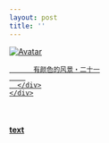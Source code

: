 ```yaml
---
layout: post
title: ''
---
```


<p class="imglist">

<div class="image-container">
  <a href="https://pic.imgdb.cn/item/5ee88b9f2cb53f50feaf2059.jpg"  data-fancybox="images">
    <img src="https://pic.imgdb.cn/item/5ee88c0b2cb53f50feaf7529.jpg" alt="Avatar" class="image" />
    <div class="overlay">
      <div class="text">
        
          有颜色的风景・二十一
        
      </div>
    </div>
  </a>
</div>






<a href="https://pic.imgdb.cn/item/5ee88b9f2cb53f50feaf205c.jpg" data-fancybox="images"><img src="" /></a>
<a href="https://pic.imgdb.cn/item/5ee88b9f2cb53f50feaf205f.jpg" data-fancybox="images"><img src="" /></a>
<a href="https://pic.imgdb.cn/item/5ee88b9f2cb53f50feaf2065.jpg" data-fancybox="images"><img src="" /></a>
<a href="https://pic.imgdb.cn/item/5ee88b9f2cb53f50feaf206b.jpg" data-fancybox="images"><img src="" /></a>
<a href="https://pic.imgdb.cn/item/5ee88b9f2cb53f50feaf2070.jpg" data-fancybox="images"><img src="" /></a>
<a href="https://pic.imgdb.cn/item/5ee88b9f2cb53f50feaf2073.jpg" data-fancybox="images"><img src="" /></a>
<a href="https://pic.imgdb.cn/item/5ee88b9f2cb53f50feaf207a.jpg" data-fancybox="images"><img src="" /></a>
<a href="https://pic.imgdb.cn/item/5ee88b9f2cb53f50feaf207d.jpg" data-fancybox="images"><img src="" /></a>
<a href="https://pic.imgdb.cn/item/5ee88b9f2cb53f50feaf207f.jpg" data-fancybox="images"><img src="" /></a>
<a href="https://pic.imgdb.cn/item/5ee88b9f2cb53f50feaf2081.jpg" data-fancybox="images"><img src="" /></a>
<a href="https://pic.imgdb.cn/item/5ee88b9f2cb53f50feaf208b.jpg" data-fancybox="images"><img src="" /></a>
<a href="https://pic.imgdb.cn/item/5ee88b9f2cb53f50feaf208e.jpg" data-fancybox="images"><img src="" /></a>
<a href="https://pic.imgdb.cn/item/5ee88b9f2cb53f50feaf2092.jpg" data-fancybox="images"><img src="" /></a>
<a href="https://pic.imgdb.cn/item/5ee88b9f2cb53f50feaf2094.jpg" data-fancybox="images"><img src="" /></a>
<a href="https://pic.imgdb.cn/item/5ee88b9f2cb53f50feaf2098.jpg" data-fancybox="images"><img src="" /></a>
<a href="https://pic.imgdb.cn/item/5ee88b9f2cb53f50feaf209a.jpg" data-fancybox="images"><img src="" /></a>
<a href="https://pic.imgdb.cn/item/5ee88b9f2cb53f50feaf209f.jpg" data-fancybox="images"><img src="" /></a>
<a href="https://pic.imgdb.cn/item/5ee88b9f2cb53f50feaf20a3.jpg" data-fancybox="images"><img src="" /></a>
<a href="https://pic.imgdb.cn/item/5ee88b9f2cb53f50feaf20aa.jpg" data-fancybox="images"><img src="" /></a>
<a href="https://pic.imgdb.cn/item/5ee88b9f2cb53f50feaf20ad.jpg" data-fancybox="images"><img src="" /></a>
<a href="https://pic.imgdb.cn/item/5ee88b9f2cb53f50feaf20b4.jpg" data-fancybox="images"><img src="" /></a>
<a href="https://pic.imgdb.cn/item/5ee88b9f2cb53f50feaf20b6.jpg" data-fancybox="images"><img src="" /></a>
<a href="https://pic.imgdb.cn/item/5ee88b9f2cb53f50feaf20b8.jpg" data-fancybox="images"><img src="" /></a>
<a href="https://pic.imgdb.cn/item/5ee88b9f2cb53f50feaf20bb.jpg" data-fancybox="images"><img src="" /></a>
<a href="https://pic.imgdb.cn/item/5ee88b9f2cb53f50feaf20be.jpg" data-fancybox="images"><img src="" /></a>
<a href="https://pic.imgdb.cn/item/5ee88b9f2cb53f50feaf20c1.jpg" data-fancybox="images"><img src="" /></a>
<a href="https://pic.imgdb.cn/item/5ee88b9f2cb53f50feaf20c6.jpg" data-fancybox="images"><img src="" /></a>
<a href="https://pic.imgdb.cn/item/5ee88b9f2cb53f50feaf20cb.jpg" data-fancybox="images"><img src="" /></a>
<a href="https://pic.imgdb.cn/item/5ee88b9f2cb53f50feaf20cf.jpg" data-fancybox="images"><img src="" /></a>
<a href="https://pic.imgdb.cn/item/5ee88bd62cb53f50feaf4cdf.jpg" data-fancybox="images"><img src="" /></a>
<a href="https://pic.imgdb.cn/item/5ee88bd62cb53f50feaf4ce3.jpg" data-fancybox="images"><img src="" /></a>
<a href="https://pic.imgdb.cn/item/5ee88bd62cb53f50feaf4ce7.jpg" data-fancybox="images"><img src="" /></a>
<a href="https://pic.imgdb.cn/item/5ee88bd62cb53f50feaf4ce9.jpg" data-fancybox="images"><img src="" /></a>
<a href="https://pic.imgdb.cn/item/5ee88bd62cb53f50feaf4cee.jpg" data-fancybox="images"><img src="" /></a>
<a href="https://pic.imgdb.cn/item/5ee88bd62cb53f50feaf4cf2.jpg" data-fancybox="images"><img src="" /></a>
<a href="https://pic.imgdb.cn/item/5ee88bd62cb53f50feaf4cf4.jpg" data-fancybox="images"><img src="" /></a>
<a href="https://pic.imgdb.cn/item/5ee88bd62cb53f50feaf4cf7.jpg" data-fancybox="images"><img src="" /></a>
<a href="https://pic.imgdb.cn/item/5ee88bd62cb53f50feaf4cfa.jpg" data-fancybox="images"><img src="" /></a>
<a href="https://pic.imgdb.cn/item/5ee88bd62cb53f50feaf4cfe.jpg" data-fancybox="images"><img src="" /></a>
<a href="https://pic.imgdb.cn/item/5ee88bd62cb53f50feaf4d00.jpg" data-fancybox="images"><img src="" /></a>
<a href="https://pic.imgdb.cn/item/5ee88bd62cb53f50feaf4d02.jpg" data-fancybox="images"><img src="" /></a>
<a href="https://pic.imgdb.cn/item/5ee88bd62cb53f50feaf4d05.jpg" data-fancybox="images"><img src="" /></a>
<a href="https://pic.imgdb.cn/item/5ee88bd62cb53f50feaf4d0b.jpg" data-fancybox="images"><img src="" /></a>
<a href="https://pic.imgdb.cn/item/5ee88bd62cb53f50feaf4d3a.jpg" data-fancybox="images"><img src="" /></a>
<a href="https://pic.imgdb.cn/item/5ee88bd62cb53f50feaf4d0e.jpg" data-fancybox="images"><img src="" /></a>
<a href="https://pic.imgdb.cn/item/5ee88bd62cb53f50feaf4d11.jpg" data-fancybox="images"><img src="" /></a>
<a href="https://pic.imgdb.cn/item/5ee88bd62cb53f50feaf4d13.jpg" data-fancybox="images"><img src="" /></a>
<a href="https://pic.imgdb.cn/item/5ee88bd62cb53f50feaf4d16.jpg" data-fancybox="images"><img src="" /></a>
<a href="https://pic.imgdb.cn/item/5ee88bd62cb53f50feaf4d1a.jpg" data-fancybox="images"><img src="" /></a>
<a href="https://pic.imgdb.cn/item/5ee88bd62cb53f50feaf4d1f.jpg" data-fancybox="images"><img src="" /></a>
<a href="https://pic.imgdb.cn/item/5ee88bd62cb53f50feaf4d23.jpg" data-fancybox="images"><img src="" /></a>
<a href="https://pic.imgdb.cn/item/5ee88bd62cb53f50feaf4d26.jpg" data-fancybox="images"><img src="" /></a>
<a href="https://pic.imgdb.cn/item/5ee88bd62cb53f50feaf4d2c.jpg" data-fancybox="images"><img src="" /></a>
<a href="https://pic.imgdb.cn/item/5ee88bd62cb53f50feaf4d2e.jpg" data-fancybox="images"><img src="" /></a>
<a href="https://pic.imgdb.cn/item/5ee88bd62cb53f50feaf4d34.jpg" data-fancybox="images"><img src="" /></a>
<a href="https://pic.imgdb.cn/item/5ee88bd62cb53f50feaf4d36.jpg" data-fancybox="images"><img src="" /></a>
<a href="https://pic.imgdb.cn/item/5ee88bd62cb53f50feaf4d3c.jpg" data-fancybox="images"><img src="" /></a>
<a href="https://pic.imgdb.cn/item/5ee88bd62cb53f50feaf4d3e.jpg" data-fancybox="images"><img src="" /></a>
<a href="https://pic.imgdb.cn/item/5ee88bd62cb53f50feaf4d42.jpg" data-fancybox="images"><img src="" /></a>
<a href="https://pic.imgdb.cn/item/5ee88c0b2cb53f50feaf74f2.jpg" data-fancybox="images"><img src="" /></a>
<a href="https://pic.imgdb.cn/item/5ee88c0b2cb53f50feaf74f4.jpg" data-fancybox="images"><img src="" /></a>
<a href="https://pic.imgdb.cn/item/5ee88c0b2cb53f50feaf74f7.jpg" data-fancybox="images"><img src="" /></a>
<a href="https://pic.imgdb.cn/item/5ee88c0b2cb53f50feaf74fa.jpg" data-fancybox="images"><img src="" /></a>
<a href="https://pic.imgdb.cn/item/5ee88c0b2cb53f50feaf7501.jpg" data-fancybox="images"><img src="" /></a>
<a href="https://pic.imgdb.cn/item/5ee88c0b2cb53f50feaf7504.jpg" data-fancybox="images"><img src="" /></a>
<a href="https://pic.imgdb.cn/item/5ee88c0b2cb53f50feaf7509.jpg" data-fancybox="images"><img src="" /></a>
<a href="https://pic.imgdb.cn/item/5ee88c0b2cb53f50feaf750c.jpg" data-fancybox="images"><img src="" /></a>
<a href="https://pic.imgdb.cn/item/5ee88c0b2cb53f50feaf7510.jpg" data-fancybox="images"><img src="" /></a>
<a href="https://pic.imgdb.cn/item/5ee88c0b2cb53f50feaf7513.jpg" data-fancybox="images"><img src="" /></a>
<a href="https://pic.imgdb.cn/item/5ee88c0b2cb53f50feaf7516.jpg" data-fancybox="images"><img src="" /></a>
<a href="https://pic.imgdb.cn/item/5ee88c0b2cb53f50feaf751a.jpg" data-fancybox="images"><img src="" /></a>
<a href="https://pic.imgdb.cn/item/5ee88c0b2cb53f50feaf751d.jpg" data-fancybox="images"><img src="" /></a>
<a href="https://pic.imgdb.cn/item/5ee88c0b2cb53f50feaf751f.jpg" data-fancybox="images"><img src="" /></a>
<a href="https://pic.imgdb.cn/item/5ee88c0b2cb53f50feaf7523.jpg" data-fancybox="images"><img src="" /></a>
<a href="https://pic.imgdb.cn/item/5ee88c0b2cb53f50feaf7526.jpg" data-fancybox="images"><img src="" /></a>
<a href="https://pic.imgdb.cn/item/5ee88c0b2cb53f50feaf7529.jpg" data-fancybox="images"><img src="" /></a>
<a href="https://pic.imgdb.cn/item/5ee88c0b2cb53f50feaf752c.jpg" data-fancybox="images"><img src="" /></a>
<a href="https://pic.imgdb.cn/item/5ee88c0b2cb53f50feaf7530.jpg" data-fancybox="images"><img src="" /></a>
<a href="https://pic.imgdb.cn/item/5ee88c0b2cb53f50feaf7535.jpg" data-fancybox="images"><img src="" /></a>
<a href="https://pic.imgdb.cn/item/5ee88c0b2cb53f50feaf7538.jpg" data-fancybox="images"><img src="" /></a>
<a href="https://pic.imgdb.cn/item/5ee88c0b2cb53f50feaf753c.jpg" data-fancybox="images"><img src="" /></a>
<a href="https://pic.imgdb.cn/item/5ee88c0b2cb53f50feaf7540.jpg" data-fancybox="images"><img src="" /></a>
<a href="https://pic.imgdb.cn/item/5ee88c0b2cb53f50feaf7543.jpg" data-fancybox="images"><img src="" /></a>
<a href="https://pic.imgdb.cn/item/5ee88c0b2cb53f50feaf7545.jpg" data-fancybox="images"><img src="" /></a>
<a href="https://pic.imgdb.cn/item/5ee88c0b2cb53f50feaf7547.jpg" data-fancybox="images"><img src="" /></a>
<a href="https://pic.imgdb.cn/item/5ee88c0b2cb53f50feaf754d.jpg" data-fancybox="images"><img src="" /></a>
<a href="https://pic.imgdb.cn/item/5ee88c0b2cb53f50feaf754f.jpg" data-fancybox="images"><img src="" /></a>
<a href="https://pic.imgdb.cn/item/5ee88c0b2cb53f50feaf7555.jpg" data-fancybox="images"><img src="" /></a>
<a href="https://pic.imgdb.cn/item/5ee88c0b2cb53f50feaf755a.jpg" data-fancybox="images"><img src="" /></a>
<a href="https://pic.imgdb.cn/item/5ee88c362cb53f50feafa4aa.jpg" data-fancybox="images"><img src="" /></a>
<a href="https://pic.imgdb.cn/item/5ee88c362cb53f50feafa4ad.jpg" data-fancybox="images"><img src="" /></a>
<a href="https://pic.imgdb.cn/item/5ee88c362cb53f50feafa4b5.jpg" data-fancybox="images"><img src="" /></a>
<a href="https://pic.imgdb.cn/item/5ee88c362cb53f50feafa4b9.jpg" data-fancybox="images"><img src="" /></a>
<a href="https://pic.imgdb.cn/item/5ee88c362cb53f50feafa4bc.jpg" data-fancybox="images"><img src="" /></a>
<a href="https://pic.imgdb.cn/item/5ee88c362cb53f50feafa4c8.jpg" data-fancybox="images"><img src="" /></a>
<a href="https://pic.imgdb.cn/item/5ee88c362cb53f50feafa4cd.jpg" data-fancybox="images"><img src="" /></a>
<a href="https://pic.imgdb.cn/item/5ee88c362cb53f50feafa4d6.jpg" data-fancybox="images"><img src="" /></a>
<a href="https://pic.imgdb.cn/item/5ee88c362cb53f50feafa4db.jpg" data-fancybox="images"><img src="" /></a>
<a href="https://pic.imgdb.cn/item/5ee88c362cb53f50feafa4dd.jpg" data-fancybox="images"><img src="" /></a>
<a href="https://pic.imgdb.cn/item/5ee88c362cb53f50feafa4e1.jpg" data-fancybox="images"><img src="" /></a>
<a href="https://pic.imgdb.cn/item/5ee88c362cb53f50feafa4e9.jpg" data-fancybox="images"><img src="" /></a>
<a href="https://pic.imgdb.cn/item/5ee88c362cb53f50feafa4ec.jpg" data-fancybox="images"><img src="" /></a>
<a href="https://pic.imgdb.cn/item/5ee88c362cb53f50feafa4f2.jpg" data-fancybox="images"><img src="" /></a>
<a href="https://pic.imgdb.cn/item/5ee88c362cb53f50feafa4f6.jpg" data-fancybox="images"><img src="" /></a>
<a href="https://pic.imgdb.cn/item/5ee88c362cb53f50feafa4f9.jpg" data-fancybox="images"><img src="" /></a>
<a href="https://pic.imgdb.cn/item/5ee88c362cb53f50feafa4fb.jpg" data-fancybox="images"><img src="" /></a>
<a href="https://pic.imgdb.cn/item/5ee88c362cb53f50feafa4fd.jpg" data-fancybox="images"><img src="" /></a>
<a href="https://pic.imgdb.cn/item/5ee88c362cb53f50feafa507.jpg" data-fancybox="images"><img src="" /></a>
<a href="https://pic.imgdb.cn/item/5ee88c362cb53f50feafa50d.jpg" data-fancybox="images"><img src="" /></a>
<a href="https://pic.imgdb.cn/item/5ee88c362cb53f50feafa510.jpg" data-fancybox="images"><img src="" /></a>




</p>


#### [text](https://cxcxcx.cx/works/0043a.html)

